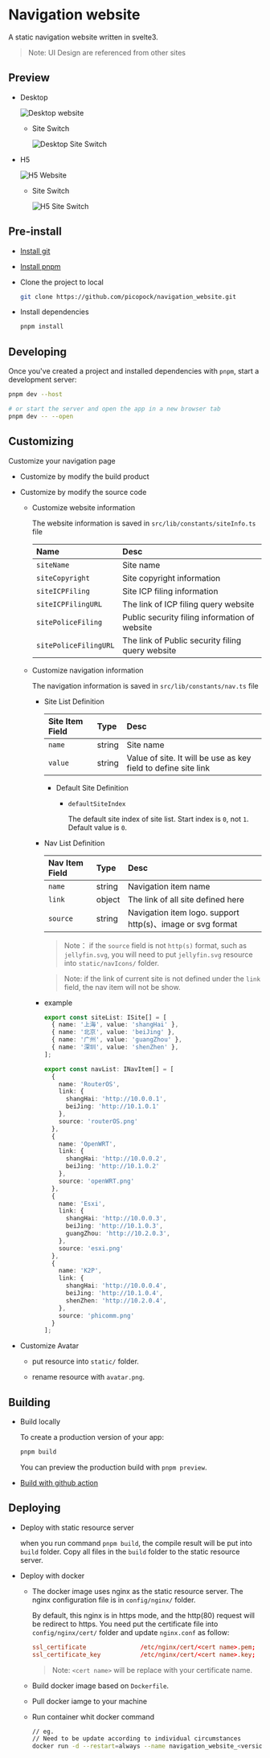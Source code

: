 # Navigation website

A static navigation website written in svelte3.

> Note: UI Design are referenced from other sites

## Preview

- Desktop

  ![Desktop website](./snapshot_desktop.png)

  - Site Switch

    ![Desktop Site Switch](./snapshot_desktop_site_switch.png)

- H5

  ![H5 Website](./snapshot_h5.png)

  - Site Switch

    ![H5 Site Switch](./snapshot_h5_site_switch.png)

## Pre-install

- [Install git](https://git-scm.com/book/en/v2/Getting-Started-Installing-Git)
  
- [Install pnpm](https://www.pnpm.cn/installation)

- Clone the project to local
  
  ```bash
  git clone https://github.com/picopock/navigation_website.git
  ```

- Install dependencies

  ```bash
  pnpm install
  ```

## Developing

Once you've created a project and installed dependencies with `pnpm`, start a development server:

```bash
pnpm dev --host

# or start the server and open the app in a new browser tab
pnpm dev -- --open
```

## Customizing

Customize your navigation page

- Customize by modify the build product
- Customize by modify the source code

  - Customize website information

    The website information is saved in `src/lib/constants/siteInfo.ts` file

    | Name                  | Desc                                             |
    | :-------------------- | :----------------------------------------------- |
    | `siteName`            | Site name                                        |
    | `siteCopyright`       | Site copyright information                       |
    | `siteICPFiling`       | Site ICP filing information                      |
    | `siteICPFilingURL`    | The link of ICP filing query website             |
    | `sitePoliceFiling`    | Public security filing information of website    |
    | `sitePoliceFilingURL` | The link of Public security filing query website |

  - Customize navigation information

    The navigation information is saved in `src/lib/constants/nav.ts` file

    - Site List Definition

      | Site Item Field | Type   | Desc                                                           |
      | :-------------- | :----- | :------------------------------------------------------------- |
      | `name`          | string | Site name                                                      |
      | `value`         | string | Value of site. It will be use as key field to define site link |

      - Default Site Definition

        - `defaultSiteIndex`
    
          The default site index of site list. Start index is `0`, not `1`. Default value is `0`.

    - Nav List Definition

      | Nav Item Field | Type   | Desc                                                       |
      | :------------- | :----- | :--------------------------------------------------------- |
      | `name`         | string | Navigation item name                                       |
      | `link`         | object | The link of all site defined here                          |
      | `source`       | string | Navigation item logo. support http(s)、image or svg format |

      > Note： if the `source` field is not `http(s)` format, such as `jellyfin.svg`, you will need to put `jellyfin.svg` resource into  `static/navIcons/` folder.

      > Note: if the link of current site is not defined under the `link` field, the nav item will not be show.

    - example

      ```ts
      export const siteList: ISite[] = [
        { name: '上海', value: 'shangHai' },
        { name: '北京', value: 'beiJing' },
        { name: '广州', value: 'guangZhou' },
        { name: '深圳', value: 'shenZhen' },
      ];

      export const navList: INavItem[] = [
        {
          name: 'RouterOS',
          link: {
            shangHai: 'http://10.0.0.1',
            beiJing: 'http://10.1.0.1'
          },
          source: 'routerOS.png'
        },
        {
          name: 'OpenWRT',
          link: {
            shangHai: 'http://10.0.0.2',
            beiJing: 'http://10.1.0.2'
          },
          source: 'openWRT.png'
        },
        {
          name: 'Esxi',
          link: {
            shangHai: 'http://10.0.0.3',
            beiJing: 'http://10.1.0.3',
            guangZhou: 'http://10.2.0.3',
          },
          source: 'esxi.png'
        },
        {
          name: 'K2P',
          link: {
            shangHai: 'http://10.0.0.4',
            beiJing: 'http://10.1.0.4',
            shenZhen: 'http://10.2.0.4',
          },
          source: 'phicomm.png'
        }
      ];
      ```

- Customize Avatar

  - put resource into `static/` folder.

  - rename resource with `avatar.png`.
  
## Building

- Build locally

  To create a production version of your app:

  ```bash
  pnpm build
  ```

  You can preview the production build with `pnpm preview`.

- [Build with github action](https://github.com/picopock/navigation_website/actions)

## Deploying

- Deploy with static resource server
  
  when you run command `pnpm build`, the compile result will be put into `build` folder. Copy all files in the `build` folder to the static resource server.

- Deploy with docker

  - The docker image uses nginx as the static resource server. The nginx configuration file is in `config/nginx/` folder.

    By default, this nginx is in https mode, and the http(80) request will be redirect to https. You need put the certificate file into `config/nginx/cert/` folder and update `nginx.conf` as follow:

    ```conf
    ssl_certificate               /etc/nginx/cert/<cert name>.pem;
    ssl_certificate_key           /etc/nginx/cert/<cert name>.key;
    ```

    > Note: `<cert name>` will be replace with your certificate name.

  - Build docker image based on `Dockerfile`.
  - Pull docker iamge to your machine
  - Run container whit docker command
  
    ```sh
    // eg.
    // Need to be update according to individual circumstances
    docker run -d --restart=always --name navigation_website_<version> -p 8080:80 -p 8443:443 xxxx.com/xxxx/navigation_website:<version>
    ```
